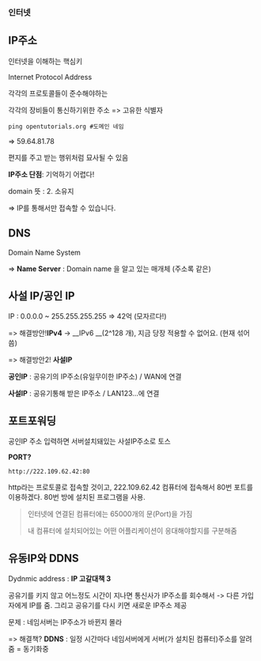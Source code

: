 ### 인터넷

## IP주소

인터넷을 이해하는 핵심키

Internet Protocol Address

각각의 프로토콜들이 준수해야하는

각각의 장비들이 통신하기위한 주소 => 고유한 식별자



````
ping opentutorials.org #도메인 네임
````

=> 59.64.81.78

편지를 주고 받는 행위처럼 묘사될 수 있음



__IP주소 단점__: 기억하기 어렵다!

domain  뜻 : 2. 소유지

=> IP를 통해서만 접속할 수 있습니다.



## DNS

Domain Name System

=> __Name Server__ : Domain name 을 알고 있는 매개체 (주소록 같은)



## 사설 IP/공인 IP

IP : 0.0.0.0 ~ 255.255.255.255 => 42억 (모자르다!)

=>  해결방안!__IPv4__ -> __IPv6 __(2^128 개), 지금 당장 적용할 수 없어요. (현재 섞어 씀)

=> 해결방안2! __사설IP__



__공인IP__ : 공유기의 IP주소(유일무이한 IP주소) / WAN에 연결

__사설IP__ : 공유기통해 받은 IP주소 / LAN123…에 연결



## 포트포워딩

공인IP 주소 입력하면 서버설치돼있는 사설IP주소로 토스

__PORT?__

````
http://222.109.62.42:80
````

http라는 프로토콜로 접속할 것이고, 222.109.62.42 컴퓨터에 접속해서 80번 포트를 이용하겠다. 80번 방에 설치된 프로그램을 사용.

> 인터넷에 연결된 컴퓨터에는 65000개의 문(Port)을 가짐
>
> 내 컴퓨터에 설치되어있는 어떤 어플리케이션이 응대해야할지를 구분해줌



## 유동IP와 DDNS

Dydnmic address : **IP 고갈대책 3**

공유기를 키지 않고 어느정도 시간이 지나면 통신사가 IP주소를 회수해서 -> 다른 가입자에게 IP를 줌. 그리고 공유기를 다시 키면 새로운 IP주소 제공

문제 : 네임서버는 IP주소가 바뀐지 몰라 

=> 해결책? **DDNS** : 일정 시간마다 네임서버에게 서버(가 설치된 컴퓨터)주소를 알려줌 = 동기화중






